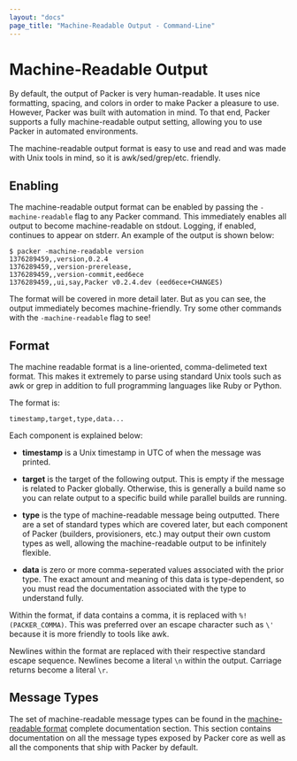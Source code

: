 ```yaml
---
layout: "docs"
page_title: "Machine-Readable Output - Command-Line"
---
```


# Machine-Readable Output

By default, the output of Packer is very human-readable. It uses nice
formatting, spacing, and colors in order to make Packer a pleasure to use.
However, Packer was built with automation in mind. To that end, Packer
supports a fully machine-readable output setting, allowing you to use
Packer in automated environments.

The machine-readable output format is easy to use and read and was made
with Unix tools in mind, so it is awk/sed/grep/etc. friendly.

## Enabling

The machine-readable output format can be enabled by passing the
`-machine-readable` flag to any Packer command. This immediately enables
all output to become machine-readable on stdout. Logging, if enabled,
continues to appear on stderr. An example of the output is shown
below:

```
$ packer -machine-readable version
1376289459,,version,0.2.4
1376289459,,version-prerelease,
1376289459,,version-commit,eed6ece
1376289459,,ui,say,Packer v0.2.4.dev (eed6ece+CHANGES)
```

The format will be covered in more detail later. But as you can see,
the output immediately becomes machine-friendly. Try some other commands
with the `-machine-readable` flag to see!

## Format

The machine readable format is a line-oriented, comma-delimeted text
format. This makes it extremely to parse using standard Unix tools such
as awk or grep in addition to full programming languages like Ruby or
Python.

The format is:

```
timestamp,target,type,data...
```

Each component is explained below:

* **timestamp** is a Unix timestamp in UTC of when the message was
  printed.

* **target** is the target of the following output. This is empty if
  the message is related to Packer globally. Otherwise, this is generally
  a build name so you can relate output to a specific build while parallel
  builds are running.

* **type** is the type of machine-readable message being outputted. There
  are a set of standard types which are covered later, but each component
  of Packer (builders, provisioners, etc.) may output their own custom types
  as well, allowing the machine-readable output to be infinitely flexible.

* **data** is zero or more comma-seperated values associated with the prior
  type. The exact amount and meaning of this data is type-dependent, so you
  must read the documentation associated with the type to understand fully.

Within the format, if data contains a comma, it is replaced with
`%!(PACKER_COMMA)`. This was preferred over an escape character such as
`\'` because it is more friendly to tools like awk.

Newlines within the format are replaced with their respective standard
escape sequence. Newlines become a literal `\n` within the output. Carriage
returns become a literal `\r`.

## Message Types

The set of machine-readable message types can be found in the
[machine-readable format](#)
complete documentation section. This section contains documentation
on all the message types exposed by Packer core as well as all the
components that ship with Packer by default.
